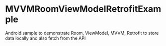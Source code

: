 # MVVMRoomViewModelRetrofitExample
Android sample to demonstrate Room, ViewModel, MVVM, Retrofit to store data locally and also fetch from the API
